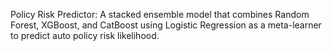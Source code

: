 Policy Risk Predictor: A stacked ensemble model that combines Random Forest, XGBoost, and CatBoost using Logistic Regression as a meta-learner to predict auto policy risk likelihood.
